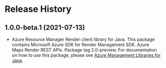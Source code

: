# Release History

## 1.0.0-beta.1 (2021-07-13)

- Azure Resource Manager Render client library for Java. This package contains Microsoft Azure SDK for Render Management SDK. Azure Maps Render REST APIs. Package tag 2.0-preview. For documentation on how to use this package, please see [Azure Management Libraries for Java](https://aka.ms/azsdk/java/mgmt).
